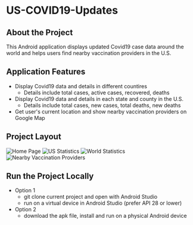 # US-COVID19-Updates

## About the Project
This Android application displays updated Covid19 case data around the world and helps users find nearby vaccination providers in the U.S.

## Application Features
- Display Covid19 data and details in different countires
    - Details include total cases, active cases, recovered, deaths
- Display Covid19 data and details in each state and county in the U.S.
    - Details include total cases, new cases, total deaths, new deaths
- Get user's current location and show nearby vaccination providers on Google Map

## Project Layout
![Home Page](https://drive.google.com/uc?export=view&id=1mhqT3Z5vkVQRRHaxHpKNw2QbGOHIXQmX)
![US Statistics](https://drive.google.com/uc?export=view&id=1bhOSUF5r7PkzByw2l09bTnb1GbwJFAPz)
![World Statistics](https://drive.google.com/uc?export=view&id=1PbE5aJeLDz56FMgChfCMDwJVipl0xRNh)
![Nearby Vaccination Providers](https://drive.google.com/uc?export=view&id=1XyrgNwWBmneuVoclCLVV7O4s4Y9KKtXW)

## Run the Project Locally
- Option 1
    - git clone current project and open with Android Studio
    - run on a virtual device in Android Studio (prefer API 28 or lower)
- Option 2
    - download the apk file, install and run on a physical Android device
